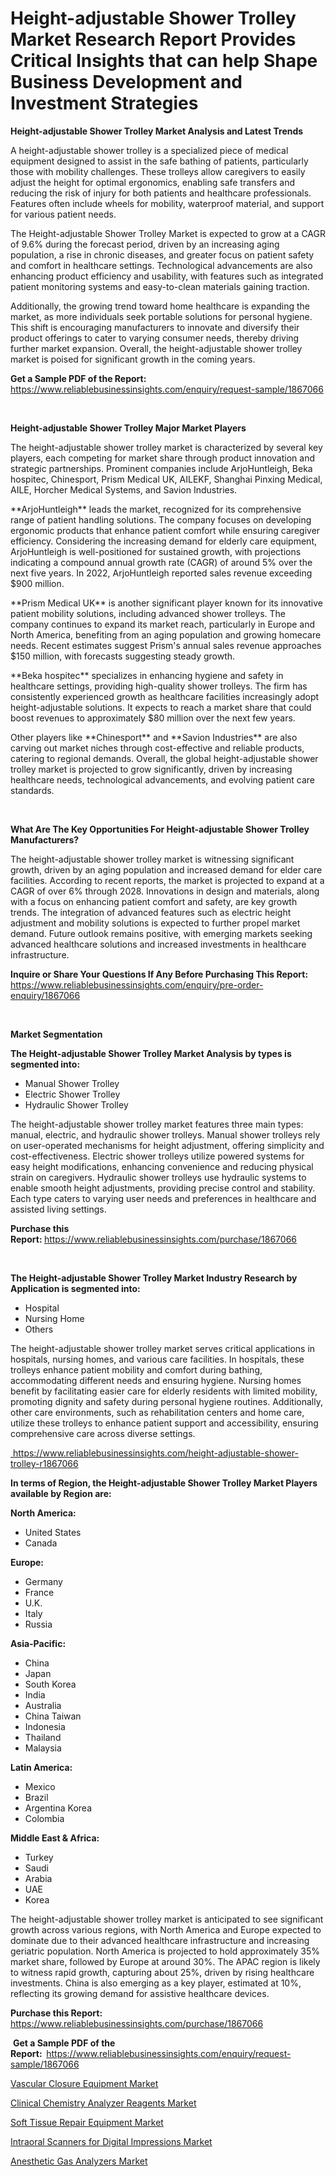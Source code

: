 <p><h1>Height-adjustable Shower Trolley Market Research Report Provides Critical Insights that can help Shape Business Development and Investment Strategies</h1></p><p><strong>Height-adjustable Shower Trolley Market Analysis and Latest Trends</strong></p>
<p><p>A height-adjustable shower trolley is a specialized piece of medical equipment designed to assist in the safe bathing of patients, particularly those with mobility challenges. These trolleys allow caregivers to easily adjust the height for optimal ergonomics, enabling safe transfers and reducing the risk of injury for both patients and healthcare professionals. Features often include wheels for mobility, waterproof material, and support for various patient needs.</p><p>The Height-adjustable Shower Trolley Market is expected to grow at a CAGR of 9.6% during the forecast period, driven by an increasing aging population, a rise in chronic diseases, and greater focus on patient safety and comfort in healthcare settings. Technological advancements are also enhancing product efficiency and usability, with features such as integrated patient monitoring systems and easy-to-clean materials gaining traction. </p><p>Additionally, the growing trend toward home healthcare is expanding the market, as more individuals seek portable solutions for personal hygiene. This shift is encouraging manufacturers to innovate and diversify their product offerings to cater to varying consumer needs, thereby driving further market expansion. Overall, the height-adjustable shower trolley market is poised for significant growth in the coming years.</p></p>
<p><strong>Get a Sample PDF of the Report:&nbsp;</strong> <a href="https://www.reliablebusinessinsights.com/enquiry/request-sample/1867066?utm_campaign=57&utm_medium=2&utm_source=Github&utm_content=ia&utm_term=05032025&utm_id=height-adjustable-shower-trolley">https://www.reliablebusinessinsights.com/enquiry/request-sample/1867066</a></p>
<p>&nbsp;</p>
<p><strong>Height-adjustable Shower Trolley Major Market Players</strong></p>
<p><p>The height-adjustable shower trolley market is characterized by several key players, each competing for market share through product innovation and strategic partnerships. Prominent companies include ArjoHuntleigh, Beka hospitec, Chinesport, Prism Medical UK, AILEKF, Shanghai Pinxing Medical, AILE, Horcher Medical Systems, and Savion Industries.</p><p>**ArjoHuntleigh** leads the market, recognized for its comprehensive range of patient handling solutions. The company focuses on developing ergonomic products that enhance patient comfort while ensuring caregiver efficiency. Considering the increasing demand for elderly care equipment, ArjoHuntleigh is well-positioned for sustained growth, with projections indicating a compound annual growth rate (CAGR) of around 5% over the next five years. In 2022, ArjoHuntleigh reported sales revenue exceeding $900 million.</p><p>**Prism Medical UK** is another significant player known for its innovative patient mobility solutions, including advanced shower trolleys. The company continues to expand its market reach, particularly in Europe and North America, benefiting from an aging population and growing homecare needs. Recent estimates suggest Prism's annual sales revenue approaches $150 million, with forecasts suggesting steady growth.</p><p>**Beka hospitec** specializes in enhancing hygiene and safety in healthcare settings, providing high-quality shower trolleys. The firm has consistently experienced growth as healthcare facilities increasingly adopt height-adjustable solutions. It expects to reach a market share that could boost revenues to approximately $80 million over the next few years.</p><p>Other players like **Chinesport** and **Savion Industries** are also carving out market niches through cost-effective and reliable products, catering to regional demands. Overall, the global height-adjustable shower trolley market is projected to grow significantly, driven by increasing healthcare needs, technological advancements, and evolving patient care standards.</p></p>
<p>&nbsp;</p>
<p><strong>What Are The Key Opportunities For Height-adjustable Shower Trolley Manufacturers?</strong></p>
<p><p>The height-adjustable shower trolley market is witnessing significant growth, driven by an aging population and increased demand for elder care facilities. According to recent reports, the market is projected to expand at a CAGR of over 6% through 2028. Innovations in design and materials, along with a focus on enhancing patient comfort and safety, are key growth trends. The integration of advanced features such as electric height adjustment and mobility solutions is expected to further propel market demand. Future outlook remains positive, with emerging markets seeking advanced healthcare solutions and increased investments in healthcare infrastructure.</p></p>
<p><strong>Inquire or Share Your Questions If Any Before Purchasing This Report:</strong> <a href="https://www.reliablebusinessinsights.com/enquiry/pre-order-enquiry/1867066?utm_campaign=57&utm_medium=2&utm_source=Github&utm_content=ia&utm_term=05032025&utm_id=height-adjustable-shower-trolley">https://www.reliablebusinessinsights.com/enquiry/pre-order-enquiry/1867066</a></p>
<p>&nbsp;</p>
<p><strong>Market Segmentation</strong></p>
<p><strong>The Height-adjustable Shower Trolley Market Analysis by types is segmented into:</strong></p>
<p><ul><li>Manual Shower Trolley</li><li>Electric Shower Trolley</li><li>Hydraulic Shower Trolley</li></ul></p>
<p><p>The height-adjustable shower trolley market features three main types: manual, electric, and hydraulic shower trolleys. Manual shower trolleys rely on user-operated mechanisms for height adjustment, offering simplicity and cost-effectiveness. Electric shower trolleys utilize powered systems for easy height modifications, enhancing convenience and reducing physical strain on caregivers. Hydraulic shower trolleys use hydraulic systems to enable smooth height adjustments, providing precise control and stability. Each type caters to varying user needs and preferences in healthcare and assisted living settings.</p></p>
<p><strong>Purchase this Report:&nbsp;</strong><a href="https://www.reliablebusinessinsights.com/purchase/1867066?utm_campaign=57&utm_medium=2&utm_source=Github&utm_content=ia&utm_term=05032025&utm_id=height-adjustable-shower-trolley">https://www.reliablebusinessinsights.com/purchase/1867066</a></p>
<p>&nbsp;</p>
<p><strong>The Height-adjustable Shower Trolley Market Industry Research by Application is segmented into:</strong></p>
<p><ul><li>Hospital</li><li>Nursing Home</li><li>Others</li></ul></p>
<p><p>The height-adjustable shower trolley market serves critical applications in hospitals, nursing homes, and various care facilities. In hospitals, these trolleys enhance patient mobility and comfort during bathing, accommodating different needs and ensuring hygiene. Nursing homes benefit by facilitating easier care for elderly residents with limited mobility, promoting dignity and safety during personal hygiene routines. Additionally, other care environments, such as rehabilitation centers and home care, utilize these trolleys to enhance patient support and accessibility, ensuring comprehensive care across diverse settings.</p></p>
<p><a href="https://www.reliablebusinessinsights.com/height-adjustable-shower-trolley-r1867066?utm_campaign=57&utm_medium=2&utm_source=Github&utm_content=ia&utm_term=05032025&utm_id=height-adjustable-shower-trolley">&nbsp;https://www.reliablebusinessinsights.com/height-adjustable-shower-trolley-r1867066</a></p>
<p><strong>In terms of Region, the Height-adjustable Shower Trolley Market Players available by Region are:</strong></p>
<p>
    <p> <strong> North America: </strong>
        <ul>
            <li>United States</li>
            <li>Canada</li>
        </ul>
        </p> 
    <p> <strong> Europe: </strong>
        <ul>
            <li>Germany</li>
            <li>France</li>
            <li>U.K.</li>
            <li>Italy</li>
            <li>Russia</li>
        </ul>
        </p> 
    <p> <strong> Asia-Pacific: </strong>
        <ul>
            <li>China</li>
            <li>Japan</li>
            <li>South Korea</li>
            <li>India</li>
            <li>Australia</li>
            <li>China Taiwan</li>
            <li>Indonesia</li>
            <li>Thailand</li>
            <li>Malaysia</li>
        </ul>
        </p> 
    <p> <strong> Latin America: </strong>
        <ul>
            <li>Mexico</li>
            <li>Brazil</li>
            <li>Argentina Korea</li>
            <li>Colombia</li>
        </ul>
        </p> 
    <p> <strong> Middle East & Africa: </strong>
        <ul>
            <li>Turkey</li>
            <li>Saudi</li>
            <li>Arabia</li>
            <li>UAE</li>
            <li>Korea</li>
        </ul>
    </p>
    </p>
<p><p>The height-adjustable shower trolley market is anticipated to see significant growth across various regions, with North America and Europe expected to dominate due to their advanced healthcare infrastructure and increasing geriatric population. North America is projected to hold approximately 35% market share, followed by Europe at around 30%. The APAC region is likely to witness rapid growth, capturing about 25%, driven by rising healthcare investments. China is also emerging as a key player, estimated at 10%, reflecting its growing demand for assistive healthcare devices.</p></p>
<p><strong>Purchase this Report: </strong><a href="https://www.reliablebusinessinsights.com/purchase/1867066?utm_campaign=57&utm_medium=2&utm_source=Github&utm_content=ia&utm_term=05032025&utm_id=height-adjustable-shower-trolley">https://www.reliablebusinessinsights.com/purchase/1867066</a></p>
<p>&nbsp;<strong>Get a Sample PDF of the Report:&nbsp;&nbsp;</strong><a href="https://www.reliablebusinessinsights.com/enquiry/request-sample/1867066?utm_campaign=57&utm_medium=2&utm_source=Github&utm_content=ia&utm_term=05032025&utm_id=height-adjustable-shower-trolley">https://www.reliablebusinessinsights.com/enquiry/request-sample/1867066</a></p>
<p><strong></strong></p>
<p><p><a href="https://github.com/houltngake/Market-Research-Report-List-1/blob/main/vascular-closure-equipment-market.md?utm_campaign=57&utm_medium=2&utm_source=Github&utm_content=ia&utm_term=05032025&utm_id=height-adjustable-shower-trolley">Vascular Closure Equipment Market</a></p><p><a href="https://github.com/direepittr/Market-Research-Report-List-1/blob/main/clinical-chemistry-analyzer-reagents-market.md?utm_campaign=57&utm_medium=2&utm_source=Github&utm_content=ia&utm_term=05032025&utm_id=height-adjustable-shower-trolley">Clinical Chemistry Analyzer Reagents Market</a></p><p><a href="https://github.com/lenjakam/Market-Research-Report-List-1/blob/main/soft-tissue-repair-equipment-market.md?utm_campaign=57&utm_medium=2&utm_source=Github&utm_content=ia&utm_term=05032025&utm_id=height-adjustable-shower-trolley">Soft Tissue Repair Equipment Market</a></p><p><a href="https://github.com/pllahoithana9/Market-Research-Report-List-1/blob/main/intraoral-scanners-for-digital-impressions-market.md?utm_campaign=57&utm_medium=2&utm_source=Github&utm_content=ia&utm_term=05032025&utm_id=height-adjustable-shower-trolley">Intraoral Scanners for Digital Impressions Market</a></p><p><a href="https://github.com/quiraytaibat/Market-Research-Report-List-1/blob/main/anesthetic-gas-analyzers-market.md?utm_campaign=57&utm_medium=2&utm_source=Github&utm_content=ia&utm_term=05032025&utm_id=height-adjustable-shower-trolley">Anesthetic Gas Analyzers Market</a></p></p>